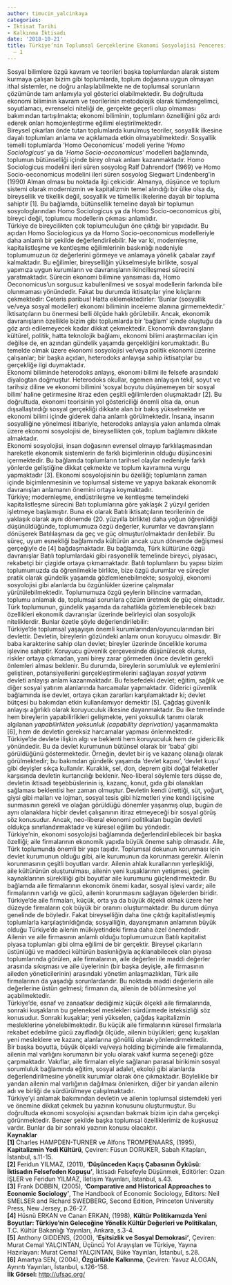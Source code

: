 ```yaml
---
author: timucin_yalcinkaya
categories:
- Iktisat Tarihi
- Kalkınma İktisadı
date: '2018-10-21'
title: Türkiye’nin Toplumsal Gerçeklerine Ekonomi Sosyolojisi Penceresinden Bakmak
  – 1
---
```


Sosyal bilimlere özgü kavram ve teorileri başka toplumlardan alarak sistem kurmaya çalışan bizim gibi toplumlarda, toplum doğasına uygun olmayan ithal sistemler, ne doğru anlaşılabilmekte ne de toplumsal sorunların çözümünde tam anlamıyla yol gösterici olabilmektedir. Bu doğrultuda ekonomi biliminin kavram ve teorilerinin metodolojik olarak tümdengelimci, soyutlamacı, evrenselci niteliği de, gerçekte geçerli olup olmaması bakımından tartışılmakta; ekonomi biliminin, toplumların öznelliğini göz ardı ederek onları homojenleştirme eğilimi eleştirilmektedir.  
Bireysel çıkarları önde tutan toplumlarda kurulmuş teoriler, sosyallik ilkesine dayalı toplumları anlama ve açıklamada etkin olmayabilmektedir. Sosyallik temelli toplumlarda ‘Homo Oeconomicus’ modeli yerine *‘Homo Sociologicus’* ya da *‘Homo Socio-oeconomicus’* modelleri bağlamında, toplumun bütünselliği içinde birey olmak anlam kazanmaktadır. Homo Sociologicus modelini ileri süren sosyolog Ralf Dahrendorf (1969) ve Homo Socio-oeconomicus modelini ileri süren sosyolog Siegwart Lindenberg’in (1990) Alman olması bu noktada ilgi çekicidir. Almanya, düşünce ve toplum sistemi olarak modernizmin ve kapitalizmin temel alındığı bir ülke olsa da, bireysellik ve tikellik değil, sosyallik ve tümellik ilkelerine dayalı bir topluma sahiptir \[1\]. Bu bağlamda, bütünsellik temeline dayalı bir toplumun sosyologlarından Homo Sociologicus ya da Homo Socio-oeconomicus gibi, bireyci değil, toplumcu modellerin çıkması anlamlıdır.  
Türkiye de bireycilikten çok toplumculuğun öne çıktığı bir yapıdadır. Bu açıdan Homo Sociologicus ya da Homo Socio-oeconomicus modelleriyle daha anlamlı bir şekilde değerlendirilebilir. Ne var ki, modernleşme, kapitalistleşme ve kentleşme eğilimlerinin baskınlığı nedeniyle toplumumuzun öz değerlerini görmeye ve anlamaya yönelik çabalar zayıf kalmaktadır. Bu eğilimler, bireyselliğin yükselmesiyle birlikte, sosyal yapımıza uygun kurumların ve davranışların ikincilleşmesi sürecini yaratmaktadır. Sürecin ekonomi bilimine yansıması da, Homo Oeconomicus’un sorgusuz kabullenilmesi ve sosyal modellerin farkında bile olunmaması yönündedir. Fakat bu durumda iktisatçılar yine kılıçlarını çekmektedir: Ceteris paribus! Hatta eklemektedirler: ‘Bunlar (sosyallik ve/veya sosyal modeller) ekonomi biliminin inceleme alanına girmemektedir.’  
İktisatçıların bu önermesi belli ölçüde haklı görülebilir. Ancak, ekonomik davranışların özellikle bizim gibi toplumlarda bir ‘bağlam’ içinde oluştuğu da göz ardı edilemeyecek kadar dikkat çekmektedir. Ekonomik davranışların kültürel, politik, hatta teknolojik bağlamı, ekonomi bilimi araştırmacıları için değilse de, en azından gündelik yaşamda gerçekliğini korumaktadır. Bu temelde olmak üzere ekonomi sosyolojisi ve/veya politik ekonomi üzerine çalışanlar; bir başka açıdan, heterodoks anlayışa sahip iktisatçılar bu gerçekliğe ilgi duymaktadır.  
Ekonomi biliminde heterodoks anlayış, ekonomi bilimi ile felsefe arasındaki diyalogtan doğmuştur. Heterodoks okullar, egemen anlayışın tekil, soyut ve tarihsiz diline ve ekonomi bilimini ‘sosyal boyutu düşünemeyen bir sosyal bilim’ haline getirmesine itiraz eden çeşitli eğilimlerden oluşmaktadır \[2\]. Bu doğrultuda, ekonomi teorisinin yol göstericiliği önemli olsa da, onun dışsallaştırdığı sosyal gerçekliği dikkate alan bir bakış yükselmekte ve ekonomi bilimi içinde giderek daha anlamlı görülmektedir. İnsana, insanın sosyalliğine yönelmesi itibariyle, heterodoks anlayışla yakın anlamda olmak üzere ekonomi sosyolojisi de, bireysellikten çok, toplum bağlamını dikkate almaktadır.  
Ekonomi sosyolojisi, insan doğasının evrensel olmayıp farklılaşmasından hareketle ekonomik sistemlerin de farklı biçimlerinin olduğu düşüncesini içermektedir. Bu bağlamda toplumların tarihsel olaylar nedeniyle farklı yönlerde geliştiğine dikkat çekmekte ve toplum kavramına vurgu yapmaktadır \[3\]. Ekonomi sosyolojisinin bu özelliği; toplumların zaman içinde biçimlenmesinin ve toplumsal sisteme ve yapıya bakarak ekonomik davranışları anlamanın önemini ortaya koymaktadır.  
Türkiye; modernleşme, endüstrileşme ve kentleşme temelindeki kapitalistleşme sürecini Batı toplumlarına göre yaklaşık 2 yüzyıl geriden işletmeye başlamıştır. Buna ek olarak Batılı iktisatçıların teorilerinin de yaklaşık olarak aynı dönemde (20. yüzyılla birlikte) daha yoğun öğrenildiği düşünüldüğünde, toplumumuza özgü değerler, kurumlar ve davranışların dönüşerek Batılılaşması da geç ve güç olmuştur/olmaktadır denilebilir. Bu süreç, uyum esnekliği bağlamında kültürün ancak uzun dönemde değişmesi gerçeğiyle de \[4\] bağdaşmaktadır. Bu bağlamda, Türk kültürüne özgü davranışlar Batılı toplumlardaki gibi rasyonellik temelinde bireyci, piyasacı, rekabetçi bir çizgide ortaya çıkmamaktadır. Batılı toplumların bu yapısı bizim toplumumuzda da öğrenilmekle birlikte, bize özgü durumlar ve süreçler pratik olarak gündelik yaşamda gözlemlenebilmekte; sosyoloji, ekonomi sosyolojisi gibi alanlarda bu özgünlükler üzerine çalışmalar yürütülebilmektedir. Toplumumuza özgü şeylerin bilincine varmadan, toplumu anlamak da, toplumsal sorunlara çözüm üretmek de güç olmaktadır.  
Türk toplumunun, gündelik yaşamda da rahatlıkla gözlemlenebilecek bazı özellikleri ekonomik davranışlar üzerinde belirleyici olan sosyolojik niteliklerdir. Bunlar özetle şöyle değerlendirilebilir:  
Türkiye’de toplumsal yaşayışın önemli kurumlarından/oyuncularından biri devlettir. Devletin, bireylerin gözündeki anlamı onun koruyucu olmasıdır. Bir baba karakterine sahip olan devlet; bireyler üzerinde öncelikle koruma işlevine sahiptir. Koruyucu güvenlik çerçevesinde düşünülecek olursa, riskler ortaya çıkmadan, yani birey zarar görmeden önce devletin gerekli önlemleri alması beklenir. Bu durumda, bireylerin sorumluluk ve eylemlerini geliştiren, potansiyellerini gerçekleştirmelerini sağlayan *sosyal yatırım* devleti anlayışı anlam kazanmaktadır. Bu felsefedeki devlet; eğitim, sağlık ve diğer sosyal yatırım alanlarında harcamalar yapmaktadır. Giderici güvenlik bağlamında ise devlet, ortaya çıkan zararları karşılamaktadır ki; devlet bütçesi bu bakımdan etkin kullanılamıyor demektir \[5\]. Çağdaş güvenlik anlayışı ağırlıklı olarak koruyuculuk ilkesine dayanmaktadır. Bu ilke temelinde hem bireylerin yapabilirlikleri gelişmekte, yeni yoksulluk tanımı olarak algılanan *yapabilirlikten yoksunluk (capability deprivation)* yaşanmamakta \[6\], hem de devletin gereksiz harcamalar yapması önlenmektedir.  
Türkiye’de devlete ilişkin algı ve beklenti hem koruyuculuk hem de gidericilik yönündedir. Bu da devlet kurumunun bütünsel olarak bir ‘baba’ gibi görüldüğünü göstermektedir. Örneğin, devlet bir iş ve kazanç olanağı olarak görülmektedir; bu bakımdan gündelik yaşamda ‘devlet kapısı’, ‘devlet kuşu’ gibi deyişler sıkça kullanılır. Kuraklık, sel, don, deprem gibi doğal felaketler karşısında devletin kurtarıcılığı beklenir. Neo-liberal söylemle ters düşse de, devletin iktisadi teşebbüslerinin iş, kazanç, konut, gıda gibi olanakları sağlaması beklentisi her zaman olmuştur. Devletin kendi ürettiği, süt, yoğurt, giysi gibi malları ve lojman, sosyal tesis gibi hizmetleri yine kendi işçisine sunmasının gerekli ve olağan görüldüğü dönemler yaşanmış olup, bugün de aynı olanaklara hiçbir devlet çalışanının itiraz etmeyeceği bir sosyal görüş söz konusudur. Ancak, neo-liberal ekonomi politikaları bugün devleti oldukça sınırlandırmaktadır ve küresel eğilim bu yöndedir.  
Türkiye’nin, ekonomi sosyolojisi bağlamında değerlendirilebilecek bir başka özelliği; aile firmalarının ekonomik yapıda büyük öneme sahip olmasıdır. Aile, Türk toplumunda önemli bir yapı taşıdır. Toplumsal dokunun korunması için devlet kurumunun olduğu gibi, aile kurumunun da korunması gerekir. Ailenin korunmasının çeşitli boyutları vardır. Ailenin ahlak kurallarının yerleşikliği, aile kültürünün oluşturulması, ailenin yeni kuşaklarının yetişmesi, geçim kaynaklarının sürekliliği gibi boyutlar aile kurumunu güçlendirmektedir. Bu bağlamda aile firmalarının ekonomik önemi kadar, sosyal işlevi vardır; aile firmalarının varlığı ve gücü, ailenin korunmasını sağlayan öğelerden biridir.  
Türkiye’de aile firmaları, küçük, orta ya da büyük ölçekli olmak üzere her düzeyde firmaların çok büyük bir oranını oluşturmaktadır. Bu durum dünya genelinde de böyledir. Fakat bireyselliğin daha öne çıktığı kapitalistleşmiş toplumlarla karşılaştırıldığında; sosyalliğin, dayanışmanın anlamının büyük olduğu Türkiye’de ailenin mülkiyetindeki firma daha özel önemdedir.  
Ailenin ve aile firmasının anlamlı olduğu toplumumuzun Batılı kapitalist piyasa toplumları gibi olma eğilimi de bir gerçektir. Bireysel çıkarların üstünlüğü ve maddeci kültürün baskınlığıyla açıklanabilecek olan piyasa toplumlarında görülen, aile firmalarının, aile değerleri ile maddi değerler arasında sıkışması ve aile üyelerinin (bir başka deyişle, aile firmasının aileden yöneticilerinin) arasındaki yönetim anlaşmazlıkları, Türk aile firmalarının da yaşadığı sorunlardandır. Bu noktada maddi değerlerin aile değerlerine üstün gelmesi; firmanın da, ailenin de bölünmesine yol açabilmektedir.  
Türkiye’de, esnaf ve zanaatkar dediğimiz küçük ölçekli aile firmalarında, sonraki kuşakların bu geleneksel meslekleri sürdürmede isteksizliği söz konusudur. Sonraki kuşaklar; yeni yükselen, çağdaş kapitalizmin mesleklerine yönelebilmektedir. Bu küçük aile firmalarının küresel firmalarla rekabet edebilme gücü zayıfladığı ölçüde, ailenin büyükleri; genç kuşakları yeni mesleklere ve kazanç alanlarına gönüllü olarak yönlendirmektedir.  
Bir başka boyutta, büyük ölçekli ve/veya holding biçiminde aile firmalarında, ailenin mal varlığını korumanın bir yolu olarak vakıf kurma seçeneği göze çarpmaktadır. Vakıflar, aile firmaları eliyle sağlanan parasal birikimin sosyal sorumluluk bağlamında eğitim, sosyal adalet, ekoloji gibi alanlarda değerlendirilmesine yönelik kurumlar olarak öne çıkmaktadır. Böylelikle bir yandan ailenin mal varlığının dağılması önlenirken, diğer bir yandan ailenin adı ve birliği de sürdürülmeye çalışılmaktadır.  
Türkiye’yi anlamak bakımından devletin ve ailenin toplumsal sistemdeki yeri ve önemine dikkat çekmek bu yazının konusunu oluşturmuştur. Bu doğrultuda ekonomi sosyolojisi açısından bakmak bizim için daha gerçekçi görünmektedir. Benzer şekilde başka toplumsal özelliklerimiz de kuşkusuz vardır. Bunlar da bir sonraki yazının konusu olacaktır.  
**Kaynaklar**  
**\[1\]** Charles HAMPDEN-TURNER ve Alfons TROMPENAARS, (1995), **Kapitalizmin Yedi Kültürü**, Çeviren: Füsun DORUKER, Sabah Kitapları, İstanbul, s.11-15.  
**\[2\]** Feridun YILMAZ, (2011), **‘Düşünceden Kaçış Çabasının Öyküsü: İktisadın Felsefeden Kopuşu’**, İktisadı Felsefeyle Düşünmek, Editörler: Ozan İŞLER ve Feridun YILMAZ, İletişim Yayınları, İstanbul, s.43.  
**\[3\]** Frank DOBBIN, (2005), **‘Comparative and Historical Approaches to Economic Sociology’**, The Handbook of Economic Sociology, Editors: Neil SMELSER and Richard SWEDBERG, Second Edition, Princeton University Press, New Jersey, p.26-27.  
**\[4\]** Hüsnü ERKAN ve Canan ERKAN, (1998), **Kültür Politikamızda Yeni Boyutlar: Türkiye’nin Geleceğine Yönelik Kültür Değerleri ve Politikaları**, T.C. Kültür Bakanlığı Yayınları, Ankara, s.3-4.  
**\[5\]** Anthony GIDDENS, (2000), **‘Eşitsizlik ve Sosyal Demokrasi’**, Çeviren: Murat Cemal YALÇINTAN, Üçüncü Yol Arayışları ve Türkiye, Yayına Hazırlayan: Murat Cemal YALÇINTAN, Büke Yayınları, İstanbul, s.28.  
**\[6\]** Amartya SEN, (2004), **Özgürlükle Kalkınma**, Çeviren: Yavuz ALOGAN, Ayrıntı Yayınları, İstanbul, s.126-158.  
**İlk Görsel:** http://ufsac.org/